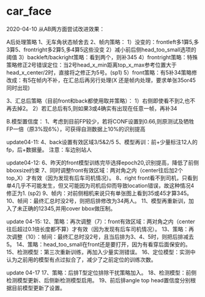 # car_face
2020-04-10
从AB两方面尝试改进效果：

A后处理策略
1、无车角状态帧舍去 
2、帧内策略：
1）没变的：frontleft多1算5,多3算5、frontright多2算5,多4算5这些没变
2）减小前后侧head_too_small选项的阈值 
3）backleft/backright策略：看到两个，则补345 
4）frontright策略：特殊策略修正2号错误定位：当2号head_x_min距离top_x_max参考位置大于head_x_center/2时，直接将之修正为5号。(sp1)
5）front策略：有5补34策略修改成：有5在帧内不补，在汇总后再另行处理(X 还是帧内处理，要求单张35or45同时出现)

3、汇总后策略（目前front和back都使用取并策略）：
1）右侧即使看不到2,也不再去掉2。
2）若汇总后有5,则如果3或4确实有出现在任意一帧，再补34

B.模型置信度：
1、考虑到目前FP较少，若将CONF设置到0.66,则原测试及牺牲FP一倍（原3%现6%），可获得自测数据上10%的识别提高


update04-11:
4、back设置有效区域3/5&2/5
5、模型再训：前+少量标注12人的fp，后+数据量。
注意：车边别站人

update04-12:
6、昨天的front模型训练完毕选择epoch20,识别提高，降低了前侧bboxsize约束
7、同时调整front有效区域：两对角之内（center往后加2个top_X）才有效（因为发现有后车司机情况）。
8、right front看不到司机，只看到单4几乎不可能发生，但又可能因为司机后仰而导致location错误，故这种情况4修正为1.  (sp2)
9、帧内：对前侧相机来说只有单张图上看到35或45才算345。
10、帧间：最终汇总时没2号，则把后排修改为34两人。
11、模型再重新训，加入了未正确的12345,并用cover bbox做压制。

update 04-15:
12、策略：再次调整（7）：front有效区域：两对角之内（center往后超过0.1倍长度都不算）才有效（因为发现有后车司机情况）。
13、策略：再次调整（10）：帧间：最终汇总时没2号，且当后排为3、4、5时，则把后排减去5。
14、策略：head_too_small在front还是要打开，因为有看穿后面保安的。
15、检测模型：第三次重新训练，再加入少量实测错误。
16、定位模型：实测中认为之前用的模型有点过拟合了，减少了之前定位的训练次数。

update 04-17
17、策略：后排T型定位排除干扰策略加入。
18、检测模型：前侧检测模型更新、后侧新检测模型启用。
19、前后排angle top head置信度分别根据目前模型更新了设置。
